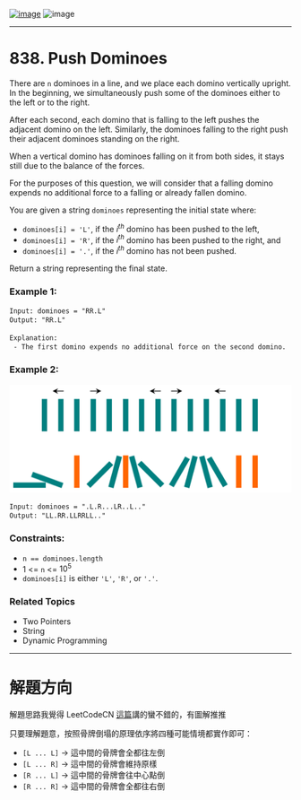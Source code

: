 [![image](https://img.shields.io/badge/Leetcode-Link-blue?logo=leetcode)](https://leetcode.com/problems/push-dominoes/)
![image](https://img.shields.io/badge/Difficulty-Medium-yellow)

---

# 838. Push Dominoes

There are `n` dominoes in a line, and we place each domino vertically upright. In the beginning, we simultaneously push some of the dominoes either to the left or to the right.

After each second, each domino that is falling to the left pushes the adjacent domino on the left. Similarly, the dominoes falling to the right push their adjacent dominoes standing on the right.

When a vertical domino has dominoes falling on it from both sides, it stays still due to the balance of the forces.

For the purposes of this question, we will consider that a falling domino expends no additional force to a falling or already fallen domino.

You are given a string `dominoes` representing the initial state where:

- `dominoes[i] = 'L'`, if the $i^{th}$ domino has been pushed to the left,
- `dominoes[i] = 'R'`, if the $i^{th}$ domino has been pushed to the right, and
- `dominoes[i] = '.'`, if the $i^{th}$ domino has not been pushed.

Return a string representing the final state.

### Example 1:

```
Input: dominoes = "RR.L"
Output: "RR.L"

Explanation:
 - The first domino expends no additional force on the second domino.
```

### Example 2:

![image](./image/domino.png)

```
Input: dominoes = ".L.R...LR..L.."
Output: "LL.RR.LLRRLL.."
```

### Constraints:

- `n == dominoes.length`
- 1 <= `n` <= $10^5$
- `dominoes[i]` is either `'L'`, `'R'`, or `'.'`.

### Related Topics

- Two Pointers
- String
- Dynamic Programming
  
---

# 解題方向

解題思路我覺得 LeetCodeCN [這篇](https://leetcode.cn/problems/push-dominoes/solution/fu-xue-ming-zhu-miao-dong-xi-lie-xiang-x-xkts/)講的蠻不錯的，有圖解推推

只要理解題意，按照骨牌倒塌的原理依序將四種可能情境都實作即可：

- `[L ... L]` -> 這中間的骨牌會全都往左倒
- `[L ... R]` -> 這中間的骨牌會維持原樣
- `[R ... L]` -> 這中間的骨牌會往中心點倒
- `[R ... R]` -> 這中間的骨牌會全都往右倒